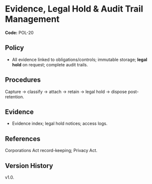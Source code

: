 # Evidence, Legal Hold & Audit Trail Management

**Code:** POL-20

## Policy
- All evidence linked to obligations/controls; immutable storage; **legal hold** on request; complete audit trails.

## Procedures
Capture → classify → attach → retain → legal hold → dispose post-retention.

## Evidence
- Evidence index; legal hold notices; access logs.

## References
Corporations Act record-keeping; Privacy Act.

## Version History
v1.0.

